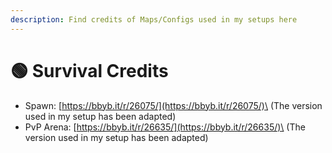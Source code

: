 ```yaml
---
description: Find credits of Maps/Configs used in my setups here
---
```


# 🟢 Survival Credits

* Spawn: [https://bbyb.it/r/26075/](https://bbyb.it/r/26075/)\
  (The version used in my setup has been adapted)
* PvP Arena: [https://bbyb.it/r/26635/](https://bbyb.it/r/26635/)\
  (The version used in my setup has been adapted)

